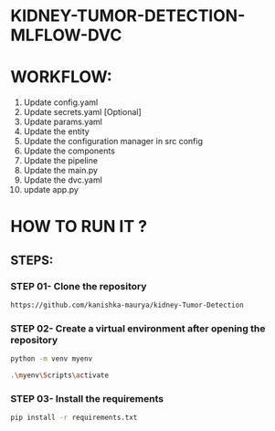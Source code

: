 # KIDNEY-TUMOR-DETECTION-MLFLOW-DVC

# WORKFLOW:

1. Update config.yaml
2. Update secrets.yaml [Optional]
3. Update params.yaml
4. Update the entity
5. Update the configuration manager in src config
6. Update the components
7. Update the pipeline
8. Update the main.py
9. Update the dvc.yaml
10. update app.py

# HOW TO RUN IT ?

## STEPS:

### STEP 01- Clone the repository

```bash
https://github.com/kanishka-maurya/kidney-Tumor-Detection
```

### STEP 02- Create a virtual environment after opening the repository

```bash
python -m venv myenv
```

```bash 
.\myenv\Scripts\activate
```

### STEP 03- Install the requirements

```bash
pip install -r requirements.txt
```

